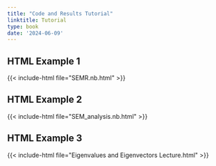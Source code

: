 ```yaml
---
title: "Code and Results Tutorial"
linktitle: Tutorial
type: book
date: '2024-06-09'
---
```


## HTML Example 1

{{< include-html file="SEMR.nb.html" >}}

## HTML Example 2

{{< include-html file="SEM_analysis.nb.html" >}}

## HTML Example 3

{{< include-html file="Eigenvalues and Eigenvectors Lecture.html" >}}